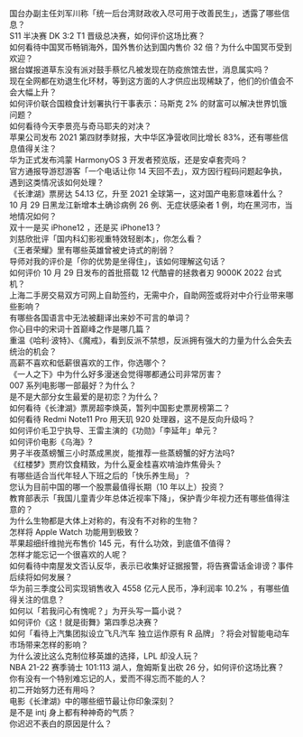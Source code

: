 国台办副主任刘军川称「统一后台湾财政收入尽可用于改善民生」，透露了哪些信息？  
S11 半决赛 DK 3:2 T1 晋级总决赛，如何评价这场比赛？  
如何看待中国冥币畅销海外，国外售价达到国内售价 32 倍？为什么中国冥币受到欢迎？  
据台媒报道草东没有派对鼓手蔡忆凡被发现在防疫旅馆去世，消息属实吗？  
现在全网都在劝退生化环材，等到这方面的人才供应出现稀缺了，他们的价值会不会大幅上升？  
如何评价联合国粮食计划署执行干事表示：马斯克 2% 的财富可以解决世界饥饿问题？  
如何看待今天李景亮与奇马耶夫的对决？  
苹果公司发布 2021 第四财季财报，大中华区净营收同比增长 83%，还有哪些信息值得关注？  
华为正式发布鸿蒙 HarmonyOS 3 开发者预览版，还是安卓套壳吗？  
官方通报导游怼游客「一个电话让你 14 天回不去」，双方因行程码问题起争执，遇到这类情况该如何处理？  
《长津湖》票房达 54.13 亿，升至 2021 全球第一，这对国产电影意味着什么？  
10 月 29 日黑龙江新增本土确诊病例 26 例、无症状感染者 1 例，均在黑河市，当地情况如何？  
双十一是买 iPhone12 ，还是买 iPhone13？  
刘慈欣批评「国内科幻影视重特效轻剧本」，你怎么看？  
《王者荣耀》里有哪些英雄曾被史诗式的削弱？  
导师对我的评价是「你的优势是坐得住」，该如何理解这句话？  
如何评价 10 月 29 日发布的首批搭载 12 代酷睿的拯救者刃 9000K 2022 台式机？  
上海二手房交易双方可网上自助签约，无需中介，自助网签或将对中介行业带来哪些影响？  
有哪些各国语言中无法被翻译出来妙不可言的单词？  
你心目中的宋词十首巅峰之作是哪几篇？  
重温《哈利·波特》、《魔戒》，看到反派不禁想，反派拥有强大的力量为什么会失去统治的机会？  
高薪不喜欢和低薪很喜欢的工作，你选哪个？  
《一人之下》中为什么好多漫迷会觉得哪都通公司非常厉害？  
007 系列电影哪一部最好？为什么？  
是不是大部分女生最爱的是初恋？为什么？  
如何看待《长津湖》票房超李焕英，暂列中国影史票房榜第二？  
如何看待 Redmi Note11 Pro 用天玑 920 处理器，这不是反向升级吗？  
如何评价毛卫宁执导、王雷主演的《功勋》「李延年」单元？  
如何评价电影《乌海》?  
男子半夜蒸螃蟹三小时蒸成黑炭，能推荐一些蒸螃蟹的好方法吗?  
《红楼梦》贾府饮食精致，为什么夏金桂喜欢啃油炸焦骨头？  
有哪些适合当代年轻人下班之后的「快乐养生局」？  
您认为目前中国的哪一个股票最值得长期（10 年以上）投资？  
教育部表示「我国儿童青少年总体近视率下降」，保护青少年视力还有哪些值得注意的？  
为什么生物都是大体上对称的，有没有不对称的生物？  
怎样将 Apple Watch 功能用到极致？  
苹果超细纤维抛光布售价 145 元，有什么功效，到底值不值得？  
怎样才能忘记一个很喜欢的人呢？  
如何看待中南屋发文否认反华，表示已收集好证据报警，将告赛雷话金诽谤？事件后续将如何发展？  
华为前三季度公司实现销售收入 4558 亿元人民币，净利润率 10.2% ，有哪些值得关注的信息？  
如何以「若我问心有愧呢？」为开头写一篇小说？  
如何评价《这！就是街舞》第四季总决赛？  
如何「看待上汽集团拟设立飞凡汽车 独立运作原有 R 品牌」？将会对智能电动车市场带来怎样的影响？  
为什么波比这么克制位移英雄的选择，LPL 却没人玩？  
NBA 21-22 赛季骑士 101:113 湖人，詹姆斯复出砍 26 分，如何评价这场比赛？  
你有没有一个特别难忘记的人，爱而不得忘而不能的人？  
初二开始努力还有用吗？  
电影《长津湖》中的哪些细节最让你印象深刻？  
是不是 intj 身上都有种神奇的气质？  
你迟迟不表白的原因是什么？  
